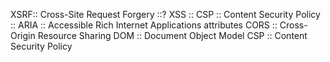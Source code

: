 XSRF:: Cross-Site Request Forgery ::?
XSS :: 
CSP :: Content Security Policy :: 
ARIA :: Accessible Rich Internet Applications attributes
CORS :: Cross-Origin Resource Sharing 
DOM :: Document Object Model
CSP :: Content Security Policy 